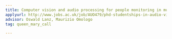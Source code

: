 ```yaml
---
title: Computer vision and audio processing for people monitoring in multi-camera multi-microphone environments
applyurl: http://www.jobs.ac.uk/job/AUO479/phd-studentships-in-audio-visual-intelligent-sensing
advisor: Oswald Lanz, Maurizio Omologo
tag: queen_mary_call

---
```

